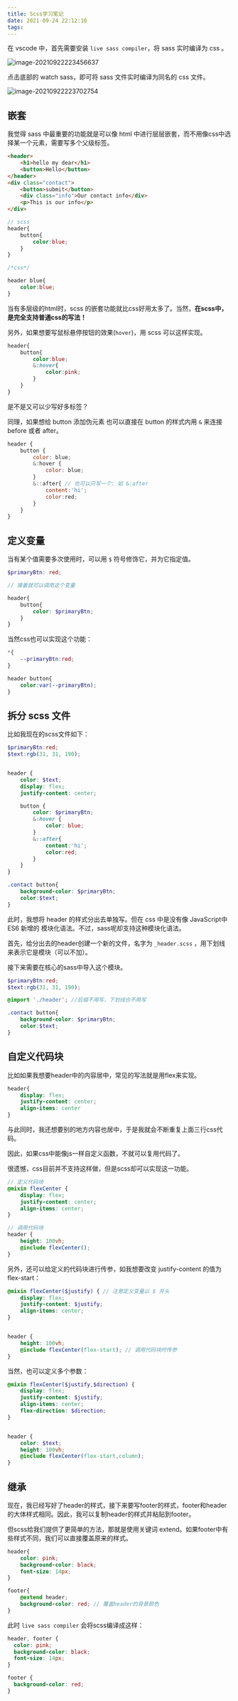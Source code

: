 ```yaml
---
title: Scss学习笔记
date: 2021-09-24 22:12:10
tags:
---
```


在 vscode 中，首先需要安装 `live sass compiler`，将 sass 实时编译为 css 。

![image-20210922223456637](https://gitee.com/zyxbj/image-warehouse/raw/master/pics/202109222235743.png)

点击底部的 watch sass，即可将 sass 文件实时编译为同名的 css 文件。

![image-20210922223702754](https://gitee.com/zyxbj/image-warehouse/raw/master/pics/202109222237909.png)



## 嵌套

我觉得 sass 中最重要的功能就是可以像 html 中进行层层嵌套，而不用像css中选择某一个元素，需要写多个父级标签。

```html
<header>
    <h1>hello my dear</h1>
    <button>Hello</button>
</header>
<div class="contact">
    <button>submit</button>
    <div class="info">Our contact info</div>
    <p>This is our info</p>
</div>
```

```scss
// scss
header{
    button{
        color:blue;
    }
}
```

```css
/*css*/

header blue{
    color:blue;
}
```

当有多层级的html时，scss 的嵌套功能就比css好用太多了。当然，**在scss中，是完全支持普通css的写法！**

另外，如果想要写鼠标悬停按钮的效果(`hover`)，用 scss 可以这样实现。

```scss
header{
    button{
        color:blue;
        &:hover{
            color:pink;
        }
    }
}
```

是不是又可以少写好多标签？

同理，如果想给 button 添加伪元素 也可以直接在 button 的样式内用 `&` 来连接 before 或者 after。

```js
header {
    button {
        color: blue;
        &:hover {
            color: blue;
        }
        &::after{ // 也可以只写一个: 如 &:after
            content:'hi';
            color:red;
        }
    }
}
```

## 定义变量

当有某个值需要多次使用时，可以用 `$` 符号修饰它，并为它指定值。

```scss
$primaryBtn: red;

// 接着就可以调用这个变量

header{
    button{
        color: $primaryBtn; 
    }
}
```

当然css也可以实现这个功能：

```css
*{
    --primaryBtn:red;
}

header button{
    color:var(--primaryBtn);
}
```



## 拆分 scss 文件

比如我现在的scss文件如下：

```scss
$primaryBtn:red;
$text:rgb(31, 31, 190);


header {
    color: $text;
    display: flex;
    justify-content: center;

    button {
        color: $primaryBtn;
        &:hover {
            color: blue;
        }
        &::after{
            content:'hi';
            color:red;
        }
    }
}

.contact button{
    background-color: $primaryBtn;
    color:$text;
}
```

此时，我想将 header 的样式分出去单独写。但在 css 中是没有像 JavaScript中 ES6 新增的 模块化语法。不过，sass呢却支持这种模块化语法。



首先，给分出去的header创建一个新的文件，名字为 `_header.scss` ，用下划线来表示它是模块（可以不加）。

接下来需要在核心的sass中导入这个模块。

```scss
$primaryBtn:red;
$text:rgb(31, 31, 190);

@import './header'; //后缀不用写，下划线也不用写

.contact button{
    background-color: $primaryBtn;
    color:$text;
}
```



## 自定义代码块

比如如果我想要header中的内容居中，常见的写法就是用flex来实现。

```scss
header{
    display: flex;
    justify-content: center;
    align-items: center
}
```

与此同时，我还想要别的地方内容也居中，于是我就会不断重复上面三行css代码。

因此，如果css中能像js一样自定义函数，不就可以复用代码了。

很遗憾，css目前并不支持这样做，但是scss却可以实现这一功能。

```scss
// 定义代码块
@mixin flexCenter {
    display: flex;
    justify-content: center;
    align-items: center;
} 

// 调用代码块
header {
    height: 100vh;
    @include flexCenter(); 
}
```

另外，还可以给定义的代码块进行传参，如我想要改变 justify-content 的值为 flex-start：

```scss
@mixin flexCenter($justify) { // 注意定义变量以 $ 开头
    display: flex;
    justify-content: $justify;
    align-items: center;
}


header {
    height: 100vh;
    @include flexCenter(flex-start); // 调用代码块时传参
}
```

当然，也可以定义多个参数：

```scss
@mixin flexCenter($justify,$direction) {
    display: flex;
    justify-content: $justify;
    align-items: center;
    flex-direction: $direction;
}


header {
    color: $text;
    height: 100vh;
    @include flexCenter(flex-start,column);
}
```

## 继承

现在，我已经写好了header的样式，接下来要写footer的样式，footer和header的大体样式相同。因此，我可以复制header的样式并粘贴到footer。

但scss给我们提供了更简单的方法，那就是使用关键词 extend。如果footer中有些样式不同，我们可以直接覆盖原来的样式。

```scss
header{
    color: pink;
    background-color: black;
    font-size: 14px;
}

footer{
    @extend header;
    background-color: red; // 覆盖header的背景颜色
}
```

此时 `live sass compiler` 会将scss编译成这样：

```css
header, footer {
  color: pink;
  background-color: black;
  font-size: 14px;
}

footer {
  background-color: red;
}
```

